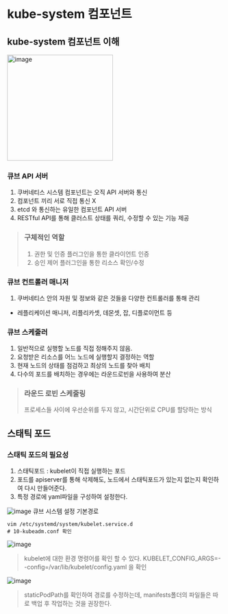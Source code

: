 # kube-system 컴포넌트

## kube-system 컴포넌트 이해

<img width="247" alt="image" src="https://user-images.githubusercontent.com/106303141/189862902-a80c5655-1eb5-4cd2-ab44-7f178b35bd4b.png">

### 큐브 API 서버
1. 쿠버네티스 시스템 컴포넌트는 오직 API 서버와 통신
2. 컴포넌트 끼리 서로 직접 통신 X
3. etcd 와 통신하는 유일한 컴포넌트 API 서버
4. RESTful API를 통해 클러스트 상태를 쿼리, 수정할 수 있는 기능 제공

> ### 구체적인 역할
> 1. 권한 및 인증 플러그인을 통한 클라이언트 인증
> 2. 승인 제어 플러그인을 통한 리소스 확인/수정

### 큐브 컨트롤러 매니저
1. 쿠버네티스 안의 자원 및 정보와 같은 것들을 다양한 컨트롤러를 통해 관리
  * 레플리케이션 매니저, 리플리카셋, 데몬셋, 잡, 디플로이먼트 등

### 큐브 스케줄러
1. 일반적으로 실행할 노드를 직접 정해주지 않음.
2. 요청받은 리소스를 어느 노드에 실행할지 결정하는 역할
3. 현재 노드의 상태를 점검하고 최상의 노드를 찾아 배치
4. 다수의 포드를 배치하는 경우에는 라운드로빈을 사용하여 분산
> ### 라운드 로빈 스케줄링
> 프로세스들 사이에 우선순위를 두지 않고, 시간단위로 CPU를 할당하는 방식

## 스태틱 포드

### 스태틱 포드의 필요성
1. 스태틱포드 : kubelet이 직접 실행하는 포드
2. 포드를 apiserver를 통해 삭제해도, 노드에서 스태틱포드가 있는지 없는지 확인하여 다시 만들어준다.
3. 특정 경로에 yaml파일을 구성하여 설정한다.

![image](https://user-images.githubusercontent.com/106303141/190142023-f059b8b4-f7f0-4aa9-afef-440ed9ab8ac9.png)
큐브 시스템 설정 기본경로

```
vim /etc/systemd/system/kubelet.service.d
# 10-kubeadm.conf 확인
```

![image](https://user-images.githubusercontent.com/106303141/190142994-bbfafe37-f482-4dee-b13d-1466132bb07f.png)

> kubelet에 대한 환경 명령어를 확인 할 수 있다.
> KUBELET_CONFIG_ARGS=--config=/var/lib/kubelet/config.yaml 을 확인

![image](https://user-images.githubusercontent.com/106303141/190143369-cd44246e-a985-49e9-a6ad-07b141e44d2e.png)
> staticPodPath를 확인하여 경로를 수정하는데, manifests폴더의 파일들은 따로 백업 후 작업하는 것을 권장한다.
